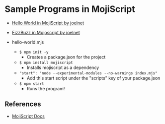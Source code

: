 # Sample Programs in MojiScript

- [Hello World in MojiScript by joelnet](https://github.com/joelnet/MojiScript/tree/master/examples/hello-world)
- [FizzBuzz in Mojoscript by joelnet](https://dev.to/joelnet/getting-started-with-mojiscript-fizzbuzz-part-1-2fji)

- hello-world.mjs
    - ```$ npm init -y```
        - Creates a package.json for the project
    - ```$ npm install mojiscript```
        - Installs mojiscript as a dependency
    - ```"start": "node --experimental-modules --no-warnings index.mjs"```
        - Add this start script under the "scripts" key of your package.json
    - ```$ npm start```
        - Runs the program!

## References
- [MojiScript Docs](https://github.com/joelnet/MojiScript/)